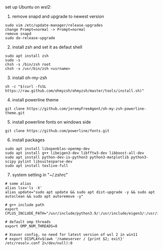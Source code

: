 set up Ubuntu on wsl2:

1. remove snapd and upgrade to newest version
```
sudo vim /etc/update-manager/release-upgrades
change Prompt=normal -> Prompt=normal
remove snapd
sudo do-release-upgrade
```
2. install zsh and set it as defaut shell
```
sudo apt install zsh
sudo -s
chsh -s /bin/zsh root
chsh -s /usr/bin/zsh <usrname>
```
3. install oh-my-zsh
```
sh -c "$(curl -fsSL https://raw.github.com/ohmyzsh/ohmyzsh/master/tools/install.sh)"
```
4. install powerline theme
```
git clone https://github.com/jeremyFreeAgent/oh-my-zsh-powerline-theme.git
```
5. install powerline fonts on windows side 
```
git clone https://github.com/powerline/fonts.git
```
6. install packages
```
sudo apt install libopenblas-openmp-dev
sudo apt install g++ libeigen3-dev libfftw3-dev libboost-all-dev 
sudo apt install python-dev-is-python3 python3-matplotlib python3-scipy pylint libsuitesparse-dev
sudo apt install texlive-full
```
7. system setting in "~/.zshrc"
```
# some alias
alias lsx='ls -X'
alias update="sudo apt update && sudo apt dist-upgrade -y && sudo apt autoclean && sudo apt autoremove -y"

# g++ include path
export CPLUS_INCLUDE_PATH="/usr/include/python3.9/:/usr/include/eigen3/:/usr/include/suitesparse/"

# default omp threads
export OMP_NUM_THREADS=8
	
# Xsever config, no need for latest version of wsl 2 in win11
# export DISPLAY=$(awk '/nameserver / {print $2; exit}' /etc/resolv.conf 2>/dev/null):0
```
